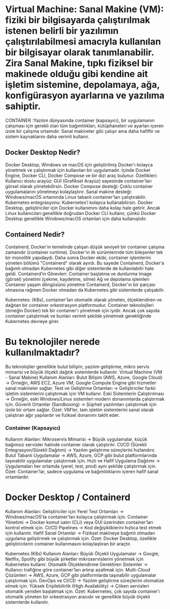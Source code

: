 # Virtual Machine: Sanal Makine (VM): fiziki bir bilgisayarda çalıştırılmak istenen belirli bir yazılımın çalıştırılabilmesi amacıyla kullanılan bir bilgisayar olarak tanımlanabilir. Zira Sanal Makine, tıpkı fiziksel bir makinede olduğu gibi kendine ait işletim sistemine, depolamaya, ağa, konfigürasyon ayarlarına ve yazılıma sahiptir.
CONTAİNER :Yazılım dünyasında container (kapsayıcı), bir uygulamanın çalışması için gerekli olan tüm bağımlılıkları, kütüphaneleri ve ayarları içeren izole bir çalışma ortamıdır. Sanal makineler gibi çalışır ama daha hafiftir ve sistem kaynaklarını daha verimli kullanır.

## Docker Desktop Nedir? 
Docker Desktop, Windows ve macOS için geliştirilmiş Docker'ı kolayca yönetmek ve çalıştırmak için kullanılan bir uygulamadır. İçinde Docker Engine, Docker CLI, Docker Compose ve bir dizi araç bulunur.
Özellikleri:
 Kullanıcı dostu arayüz: GUI (Grafiksel Arayüz) sayesinde container’ları görsel olarak yönetebilirsin.
 Docker Compose desteği: Çoklu container uygulamalarını yönetmeyi kolaylaştırır.
 Sanal makine desteği: Windows/macOS ortamında Linux tabanlı container’ları çalıştırabilir.
 Kubernetes entegrasyonu: Kubernetes’i kolayca kullanabilirsin.
Docker Desktop, geliştiriciler için Docker kullanımını daha kolay hale getirir. Ancak Linux kullanıcıları genellikle doğrudan Docker CLI kullanır, çünkü Docker Desktop genellikle Windows/macOS ortamları için daha kullanışlıdır.

## Containerd Nedir? 
Containerd, Docker’ın temelinde çalışan düşük seviyeli bir container çalışma zamanıdır (container runtime).
Docker'ın ilk sürümlerinde tüm bileşenler tek bir monolitik yapıdaydı. Daha sonra Docker ekibi, container işlemlerini yöneten bölümü "Containerd" olarak ayırdı. Bu sayede Containerd, Docker’a bağımlı olmadan Kubernetes gibi diğer sistemlerde de kullanılabilir hale geldi.
Containerd’in Görevleri:
 Container başlatma ve durdurma
 Image (görsel) yönetimi (çekme, kaydetme, silme)
 Ağ ve depolama işlemleri
 Container yaşam döngüsünü yönetme
Containerd, Docker'ın bir parçası olmasına rağmen Docker olmadan da Kubernetes gibi sistemlerde çalışabilir.




Kubernetes: (K8s), container'ları otomatik olarak yöneten, ölçeklendiren ve dağıtan bir container orkestrasyon platformudur.
Container teknolojileri (örneğin Docker) tek bir container'ı yönetmek için iyidir. Ancak çok sayıda container çalıştırmak ve bunları verimli şekilde yönetmek gerektiğinde Kubernetes devreye girer.

# Bu teknolojiler nerede kullanılmaktadır?
Bu teknolojiler genellikle bulut bilişim, yazılım geliştirme, mikro servis mimarisi ve büyük ölçekli dağıtık sistemlerde kullanılır.
Virtual Machine (VM - Sanal Makine) 
Kullanım Alanları:
 Bulut Bilişim (AWS, Azure, Google Cloud) → Örneğin, AWS EC2, Azure VM, Google Compute Engine gibi hizmetler sanal makineler sağlar.
 Test ve Geliştirme Ortamları → Geliştiriciler farklı işletim sistemlerini çalıştırmak için VM kullanır.
 Eski Sistemlerin Çalıştırılması → Örneğin, eski Windows/Linux sistemleri modern donanımlarda çalıştırmak için.
 Güvenli Ortamlar (Sandboxing) → Şüpheli yazılımları çalıştırmak için izole bir ortam sağlar.
Özet: VM’ler, tam işletim sistemlerini sanal olarak çalıştıran ağır yapılardır ve fiziksel donanımı taklit eder.

### Container (Kapsayıcı) 
Kullanım Alanları:
 Mikroservis Mimarisi → Büyük uygulamalar, küçük bağımsız servisler halinde container olarak çalıştırılır.
 CI/CD (Sürekli Entegrasyon/Sürekli Dağıtım) → Yazılım geliştirme süreçlerini hızlandırır.
 Bulut Tabanlı Uygulamalar → AWS, Azure, GCP gibi bulut platformlarında taşınabilir uygulamalar çalıştırmak için.
 Hızlı ve Hafif Uygulama Dağıtımı → Uygulamaları her ortamda (yerel, test, prod) aynı şekilde çalıştırmak için.
Özet: Container’lar, sadece uygulama ve bağımlılıklarını içeren hafif sanal ortamlardır.


# Docker Desktop / Containerd 
Kullanım Alanları:
Geliştiriciler için Yerel Test Ortamları → Windows/macOS’ta container’ları kolayca çalıştırmak için.
 Container Yönetimi → Docker komut satırı (CLI) veya GUI üzerinden container’ları kontrol etmek için.
 CI/CD Pipelines → Kod değişikliklerini hızlıca test etmek için kullanılır.
 Hafif Sanal Ortamlar → Fiziksel makineye bağımlı olmadan uygulama geliştirmek ve çalıştırmak için.
Özet: Docker Desktop, özellikle geliştiricilerin container kullanmasını kolaylaştıran bir araçtır.

Kubernetes (K8s) 
Kullanım Alanları:
 Büyük Ölçekli Uygulamalar → Google, Netflix, Spotify gibi büyük şirketler mikroservislerini yönetmek için Kubernetes kullanır.
 Otomatik Ölçeklendirme Gerektiren Sistemler → Kullanıcı trafiğine göre container’ları artırıp azaltmak için.
 Multi-Cloud Çözümleri → AWS, Azure, GCP gibi platformlarda taşınabilir uygulamalar çalıştırmak için.
 DevOps ve CI/CD → Yazılım geliştirme süreçlerini otomatize etmek için.
 Yüksek Erişilebilirlik (High Availability) → Çöken servisleri otomatik yeniden başlatmak için.
Özet: Kubernetes, çok sayıda container’ı otomatik yöneten bir orkestrasyon aracıdır ve genellikle büyük ölçekli sistemlerde kullanılır.
